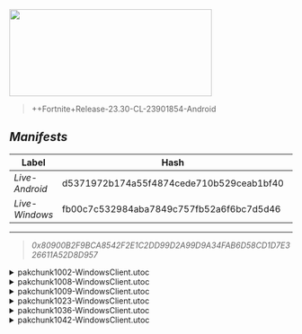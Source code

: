 <div style="pointer-events: none">
  <img style="pointer-events: none" src="https://raw.githubusercontent.com/Tectors/Archive/master/source/dependents/gen.27.11.svg" width="360" height="155">
<div>

 >  
  
  > ++Fortnite+Release-23.30-CL-23901854-Android

## *Manifests*
| Label | Hash | Route |
| - | - | - |
| *Live-Android* | d5371972b174a55f4874cede710b529ceab1bf40 | [5iPxSPBymtYv7Wmnd0u34QMyBCTo1w](https://github.com/Tectors/Archive/blob/master/manifests/5iPxSPBymtYv7Wmnd0u34QMyBCTo1w.manifest) |
| *Live-Windows* | fb00c7c532984aba7849c757fb52a6f6bc7d5d46 | [AtunKhtPq4NHVe1fwkynsUmQJyFEtw](https://github.com/Tectors/Archive/blob/master/manifests/AtunKhtPq4NHVe1fwkynsUmQJyFEtw.manifest) |

---

> *0x80900B2F9BCA8542F2E1C2DD99D2A99D9A34FAB6D58CD1D7E326611A52D8D957*

<details>
  <summary>pakchunk1002-WindowsClient.utoc</summary>

 > 
    0x9A07F97284C0DD6F1AF3B07B65B9CAF1D31C4704E80410E3387E2A66858BC3DB

  <img src="https://raw.githubusercontent.com/Tectors/Archive/master/source/dependents/referred/EID_Adoration.svg" width="100"> 
</details>

<details>
  <summary>pakchunk1008-WindowsClient.utoc</summary>

 > 
    0xCD587447BC1ACEF41482E7264BD01860D9CDDA0FA8158BFC64C9610F75A71F45

  <img src="https://raw.githubusercontent.com/Tectors/Archive/master/source/dependents/referred/EID_Hurrah_Follower.svg" width="100"> <img src="https://raw.githubusercontent.com/Tectors/Archive/master/source/dependents/referred/EID_Hurrah.svg" width="100"> 
</details>

<details>
  <summary>pakchunk1009-WindowsClient.utoc</summary>

 > 
    0x409793E939FC900347001ADA2EFDDB4F853EE0353D6B1C7C9FB0231BDED6BDB1

  <img src="https://raw.githubusercontent.com/Tectors/Archive/master/source/dependents/referred/EID_PrivateJet.svg" width="100"> 
</details>

<details>
  <summary>pakchunk1023-WindowsClient.utoc</summary>

 > 
    0xCC361E13F9D394EF08DFCCE22A8FEAFECB2FDF0D9F1E45A70CD9FA9B0D1910D3

  <img src="https://raw.githubusercontent.com/Tectors/Archive/master/source/dependents/referred/EID_Reign_Follower.svg" width="100"> <img src="https://raw.githubusercontent.com/Tectors/Archive/master/source/dependents/referred/EID_Reign.svg" width="100"> 
</details>

<details>
  <summary>pakchunk1036-WindowsClient.utoc</summary>

 > 
    0x5F149D17C16F53A4CF98C8366452DCC4F5C5CA89B7B3921C0E9485CFCADC75F4

  <img src="https://raw.githubusercontent.com/Tectors/Archive/master/source/dependents/referred/EID_Devotion.svg" width="100"> 
</details>

<details>
  <summary>pakchunk1042-WindowsClient.utoc</summary>

 > 
    0xA1EB137FD0151A05F8155C16CE09BEFA74043B4680472B94E6B65AD5FEA1A05B

  <img src="https://raw.githubusercontent.com/Tectors/Archive/master/source/dependents/referred/Wrap_InstantGravel.svg" width="100"> <img src="https://raw.githubusercontent.com/Tectors/Archive/master/source/dependents/referred/Pickaxe_InstantGravelNoble.svg" width="100"> <img src="https://raw.githubusercontent.com/Tectors/Archive/master/source/dependents/referred/Glider_InstantGravel.svg" width="100"> <img src="https://raw.githubusercontent.com/Tectors/Archive/master/source/dependents/referred/EID_InstantGravel.svg" width="100"> <img src="https://raw.githubusercontent.com/Tectors/Archive/master/source/dependents/referred/Character_InstantGravelNoble.svg" width="100"> <img src="https://raw.githubusercontent.com/Tectors/Archive/master/source/dependents/referred/Character_InstantGravel.svg" width="100"> <img src="https://raw.githubusercontent.com/Tectors/Archive/master/source/dependents/referred/Backpack_InstantGravelNoble.svg" width="100"> <img src="https://raw.githubusercontent.com/Tectors/Archive/master/source/dependents/referred/Backpack_InstantGravel.svg" width="100"> 
</details>

